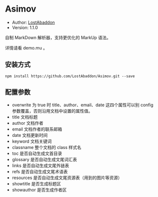 # Asimov

-	Author: [LostAbaddon](lostabaddon@gmail.com)
-	Version: 1.1.0

自制 MarkDown 解析器，支持更优化的 MarkUp 语法。

详情请看 demo.mu 。

## 安装方式

```
npm install https://github.com/LostAbaddon/Asimov.git --save
```

## 配置参数

-	overwrite
	为 true 时 title、author、email、date 这四个属性可以别 config 参数覆盖，否则沿用文档中设置的属性值。
-	title
	文档标题
-	author
	文档作者
-	email
	文档作者的联系邮箱
-	date
	文档更新时间
-	keyword
	文档关键词
-	classname
	整个文档的 class 样式名
-	toc
	是否自动生成文首目录
-	glossary
	是否自动生成文尾词汇表
-	links
	是否自动生成文尾外链表
-	refs
	是否自动生成文尾术语表
-	resources
	是否自动生成文尾资源表（用到的图片等资源）
-	showtitle
	是否生成标题区
-	showauthor
	是否生成作者区